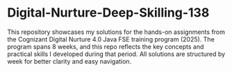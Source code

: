 # Digital-Nurture-Deep-Skilling-138
This repository showcases my solutions for the hands-on assignments from the Cognizant Digital Nurture 4.0 Java FSE training program (2025). The program spans 8 weeks, and this repo reflects the key concepts and practical skills I developed during that period. All solutions are structured by week for better clarity and easy navigation.
